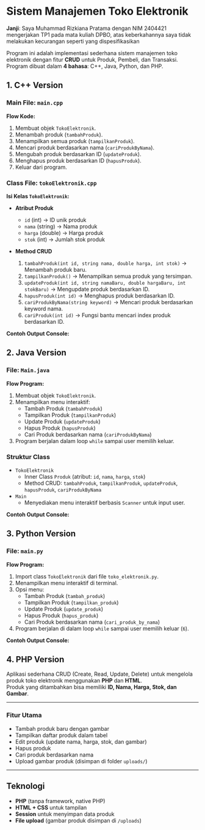 # Sistem Manajemen Toko Elektronik

**Janji**: Saya Muhammad Rizkiana Pratama dengan NIM 2404421 mengerjakan TP1 pada mata kuliah DPBO, atas keberkahannya saya tidak melakukan kecurangan seperti yang dispesifikasikan


Program ini adalah implementasi sederhana sistem manajemen toko elektronik dengan fitur **CRUD** untuk Produk, Pembeli, dan Transaksi.  
Program dibuat dalam **4 bahasa**: C++, Java, Python, dan PHP.


## 1. C++ Version

### Main File: `main.cpp`

**Flow Kode:**
1. Membuat objek `TokoElektronik`.
2. Menambah produk (`tambahProduk`).
3. Menampilkan semua produk (`tampilkanProduk`).
4. Mencari produk berdasarkan nama (`cariProdukByNama`).
5. Mengubah produk berdasarkan ID (`updateProduk`).
6. Menghapus produk berdasarkan ID (`hapusProduk`).
7. Keluar dari program.


### Class File: `tokoElektronik.cpp`

**Isi Kelas `TokoElektronik`:**
- **Atribut Produk**
  - `id` (int) → ID unik produk  
  - `nama` (string) → Nama produk  
  - `harga` (double) → Harga produk  
  - `stok` (int) → Jumlah stok produk  

- **Method CRUD**
  1. `tambahProduk(int id, string nama, double harga, int stok)` → Menambah produk baru.
  2. `tampilkanProduk()` → Menampilkan semua produk yang tersimpan.
  3. `updateProduk(int id, string namaBaru, double hargaBaru, int stokBaru)` → Mengupdate produk berdasarkan ID.
  4. `hapusProduk(int id)` → Menghapus produk berdasarkan ID.
  5. `cariProdukByNama(string keyword)` → Mencari produk berdasarkan keyword nama.
  6. `cariProduk(int id)` → Fungsi bantu mencari index produk berdasarkan ID.

**Contoh Output Console:**


## 2. Java Version

### File: `Main.java`

**Flow Program:**
1. Membuat objek `TokoElektronik`.
2. Menampilkan menu interaktif:
   - Tambah Produk (`tambahProduk`)
   - Tampilkan Produk (`tampilkanProduk`)
   - Update Produk (`updateProduk`)
   - Hapus Produk (`hapusProduk`)
   - Cari Produk berdasarkan nama (`cariProdukByNama`)
3. Program berjalan dalam loop `while` sampai user memilih keluar.

### Struktur Class
- `TokoElektronik`  
  - Inner Class `Produk` (atribut: `id`, `nama`, `harga`, `stok`)
  - Method CRUD: `tambahProduk`, `tampilkanProduk`, `updateProduk`, `hapusProduk`, `cariProdukByNama`
- `Main`  
  - Menyediakan menu interaktif berbasis `Scanner` untuk input user.


**Contoh Output Console:**


## 3. Python Version

### File: `main.py`

**Flow Program:**
1. Import class `TokoElektronik` dari file `toko_elektronik.py`.
2. Menampilkan menu interaktif di terminal.
3. Opsi menu:
   - Tambah Produk (`tambah_produk`)
   - Tampilkan Produk (`tampilkan_produk`)
   - Update Produk (`update_produk`)
   - Hapus Produk (`hapus_produk`)
   - Cari Produk berdasarkan nama (`cari_produk_by_nama`)
4. Program berjalan di dalam loop `while` sampai user memilih keluar (`6`).

**Contoh Output Console:**



## 4. PHP Version

Aplikasi sederhana CRUD (Create, Read, Update, Delete) untuk mengelola produk toko elektronik menggunakan **PHP** dan **HTML**.  
Produk yang ditambahkan bisa memiliki **ID, Nama, Harga, Stok, dan Gambar**.

---

### Fitur Utama
- Tambah produk baru dengan gambar
- Tampilkan daftar produk dalam tabel
- Edit produk (update nama, harga, stok, dan gambar)
- Hapus produk
- Cari produk berdasarkan nama
- Upload gambar produk (disimpan di folder `uploads/`)

---

## Teknologi
- **PHP** (tanpa framework, native PHP)
- **HTML + CSS** untuk tampilan
- **Session** untuk menyimpan data produk
- **File upload** (gambar produk disimpan di `/uploads`)